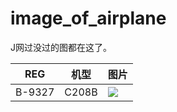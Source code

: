 # image_of_airplane
J网过没过的图都在这了。

REG|机型|图片
-|-|-
B-9327|C208B|[![](images/41503_1612147738.jpg)](https://www.jetphotos.com/photo/10039238)
